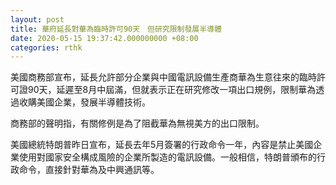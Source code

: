 ```yaml
---
layout: post
title: 華府延長對華為臨時許可90天　但研究限制發展半導體
date: 2020-05-15 19:37:42.000000000 +08:00
categories: rthk
---
```


美國商務部宣布，延長允許部分企業與中國電訊設備生產商華為生意往來的臨時許可證90天，延遲至8月中屆滿，但就表示正在研究修改一項出口規例，限制華為透過收購美國企業，發展半導體技術。

商務部的聲明指，有關修例是為了阻截華為無視美方的出口限制。

美國總統特朗普昨日宣布，延長去年5月簽署的行政命令一年，內容是禁止美國企業使用對國家安全構成風險的企業所製造的電訊設備。一般相信，特朗普頒布的行政命令，直接針對華為及中興通訊等。
